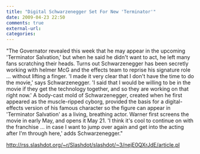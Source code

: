 ```yaml
---
title: "Digital Schwarzenegger Set For New 'Terminator'"
date: 2009-04-23 22:50
comments: true
external-url:
categories:
---
```

"The Governator revealed this week that he may appear in the upcoming 'Terminator Salvation,' but when he said he didn't want to act, he left many fans scratching their heads. Turns out Schwarzenegger has been secretly working with helmer McG and the effects team to reprise his signature role ... without lifting a finger. 'I made it very clear that I don't have the time to do the movie,' says Schwarzenegger. 'I said that I would be willing to be in the movie if they get the technology together, and so they are working on that right now.' A body-cast mold of Schwarzenegger, created when he first appeared as the muscle-ripped cyborg, provided the basis for a digital-effects version of his famous character so the figure can appear in 'Terminator Salvation' as a living, breathing actor. Warner first screens the movie in early May, and opens it May 21. 'I think it's cool to continue on with the franchise ... in case I want to jump over again and get into the acting after I'm through here,' adds Schwarzenegger."

<http://rss.slashdot.org/~r/Slashdot/slashdot/~3/nejE0QXrJdE/article.pl>
